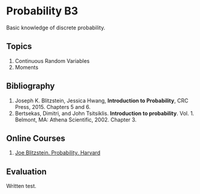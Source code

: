 # Probability B3
Basic knowledge of discrete probability.

## Topics
1.	Continuous Random Variables 
2.	Moments

## Bibliography
1. Joseph K. Blitzstein, Jessica Hwang, **Introduction to Probability**, CRC Press, 2015.  Chapters 5 and 6.
2. Bertsekas, Dimitri, and John Tsitsiklis. **Introduction to probability**. Vol. 1. Belmont, MA: Athena Scientific, 2002. Chapter 3.

## Online Courses
1. [Joe Blitzstein. Probability. Harvard](https://projects.iq.harvard.edu/stat110)

## Evaluation
Written test.